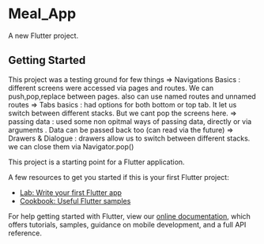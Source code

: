 # Meal_App

A new Flutter project.

## Getting Started

This project was a testing ground for few things
=> Navigations Basics : different screens were accessed via pages and routes. We can push,pop,replace between pages. also can use named routes and unnamed routes
=> Tabs basics : had options for both bottom or top tab. It let us switch between different stacks. But we cant pop the screens here.
=> passing data : used some non opitmal ways of passing data, directly or via arguments . Data can be passed back too (can read via the future)
=> Drawers & Dialogue : drawers allow us to switch between different stacks. we can close them via Navigator.pop()

This project is a starting point for a Flutter application.

A few resources to get you started if this is your first Flutter project:

- [Lab: Write your first Flutter app](https://flutter.dev/docs/get-started/codelab)
- [Cookbook: Useful Flutter samples](https://flutter.dev/docs/cookbook)

For help getting started with Flutter, view our
[online documentation](https://flutter.dev/docs), which offers tutorials,
samples, guidance on mobile development, and a full API reference.
